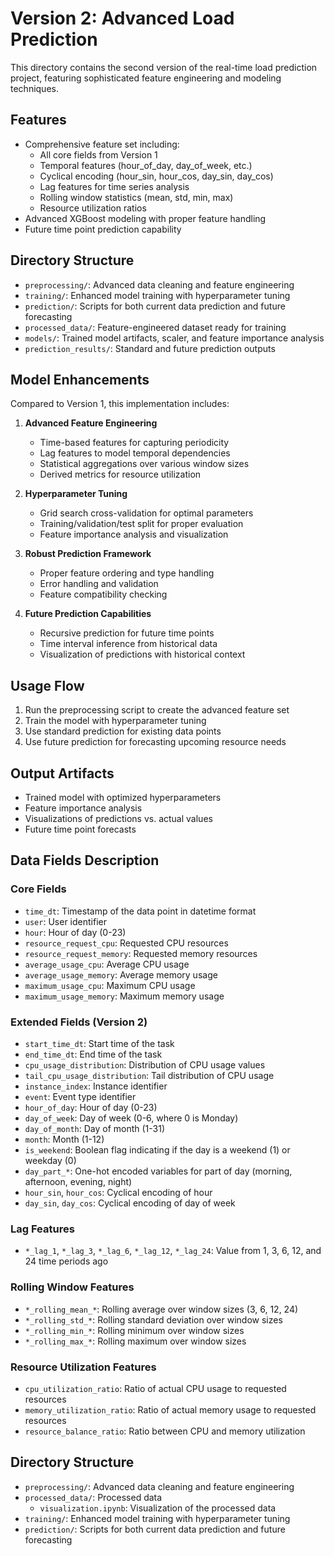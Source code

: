 # Version 2: Advanced Load Prediction

This directory contains the second version of the real-time load prediction project, featuring sophisticated feature engineering and modeling techniques.

## Features
- Comprehensive feature set including:
  - All core fields from Version 1
  - Temporal features (hour_of_day, day_of_week, etc.)
  - Cyclical encoding (hour_sin, hour_cos, day_sin, day_cos)
  - Lag features for time series analysis
  - Rolling window statistics (mean, std, min, max)
  - Resource utilization ratios
- Advanced XGBoost modeling with proper feature handling
- Future time point prediction capability

## Directory Structure
- `preprocessing/`: Advanced data cleaning and feature engineering
- `training/`: Enhanced model training with hyperparameter tuning
- `prediction/`: Scripts for both current data prediction and future forecasting
- `processed_data/`: Feature-engineered dataset ready for training
- `models/`: Trained model artifacts, scaler, and feature importance analysis
- `prediction_results/`: Standard and future prediction outputs

## Model Enhancements
Compared to Version 1, this implementation includes:

1. **Advanced Feature Engineering**
   - Time-based features for capturing periodicity
   - Lag features to model temporal dependencies
   - Statistical aggregations over various window sizes
   - Derived metrics for resource utilization

2. **Hyperparameter Tuning**
   - Grid search cross-validation for optimal parameters
   - Training/validation/test split for proper evaluation
   - Feature importance analysis and visualization

3. **Robust Prediction Framework**
   - Proper feature ordering and type handling
   - Error handling and validation
   - Feature compatibility checking

4. **Future Prediction Capabilities**
   - Recursive prediction for future time points
   - Time interval inference from historical data
   - Visualization of predictions with historical context

## Usage Flow
1. Run the preprocessing script to create the advanced feature set
2. Train the model with hyperparameter tuning
3. Use standard prediction for existing data points
4. Use future prediction for forecasting upcoming resource needs

## Output Artifacts
- Trained model with optimized hyperparameters
- Feature importance analysis
- Visualizations of predictions vs. actual values
- Future time point forecasts

## Data Fields Description

### Core Fields
- `time_dt`: Timestamp of the data point in datetime format
- `user`: User identifier
- `hour`: Hour of day (0-23)
- `resource_request_cpu`: Requested CPU resources
- `resource_request_memory`: Requested memory resources 
- `average_usage_cpu`: Average CPU usage 
- `average_usage_memory`: Average memory usage
- `maximum_usage_cpu`: Maximum CPU usage
- `maximum_usage_memory`: Maximum memory usage

### Extended Fields (Version 2)
- `start_time_dt`: Start time of the task
- `end_time_dt`: End time of the task
- `cpu_usage_distribution`: Distribution of CPU usage values
- `tail_cpu_usage_distribution`: Tail distribution of CPU usage
- `instance_index`: Instance identifier
- `event`: Event type identifier
- `hour_of_day`: Hour of day (0-23)
- `day_of_week`: Day of week (0-6, where 0 is Monday)
- `day_of_month`: Day of month (1-31)
- `month`: Month (1-12)
- `is_weekend`: Boolean flag indicating if the day is a weekend (1) or weekday (0)
- `day_part_*`: One-hot encoded variables for part of day (morning, afternoon, evening, night)
- `hour_sin`, `hour_cos`: Cyclical encoding of hour
- `day_sin`, `day_cos`: Cyclical encoding of day of week

### Lag Features
- `*_lag_1`, `*_lag_3`, `*_lag_6`, `*_lag_12`, `*_lag_24`: Value from 1, 3, 6, 12, and 24 time periods ago

### Rolling Window Features
- `*_rolling_mean_*`: Rolling average over window sizes (3, 6, 12, 24)
- `*_rolling_std_*`: Rolling standard deviation over window sizes
- `*_rolling_min_*`: Rolling minimum over window sizes
- `*_rolling_max_*`: Rolling maximum over window sizes

### Resource Utilization Features
- `cpu_utilization_ratio`: Ratio of actual CPU usage to requested resources
- `memory_utilization_ratio`: Ratio of actual memory usage to requested resources
- `resource_balance_ratio`: Ratio between CPU and memory utilization

## Directory Structure
- `preprocessing/`: Advanced data cleaning and feature engineering
- `processed_data/`: Processed data
  - `visualization.ipynb`: Visualization of the processed data
- `training/`: Enhanced model training with hyperparameter tuning
- `prediction/`: Scripts for both current data prediction and future forecasting 